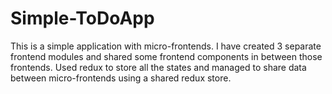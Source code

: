 # Simple-ToDoApp
This is a simple application with micro-frontends.
I have created 3 separate frontend modules and shared some frontend components in between those frontends. 
Used redux to store all the states and managed to share data between micro-frontends using a shared redux store.
